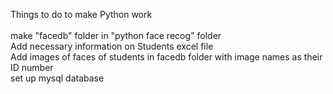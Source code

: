 Things to do to make Python work <br>
<br>
make "facedb" folder in "python face recog" folder <br>
Add necessary information on Students excel file <br>
Add images of faces of students in facedb folder with image names as their ID number <br>
set up mysql database <br>
